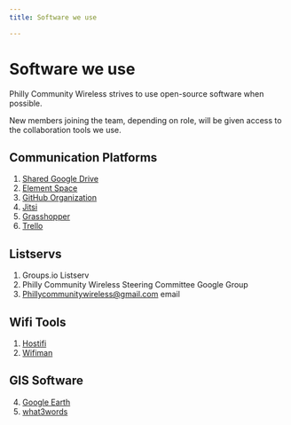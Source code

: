 ```yaml
---
title: Software we use

---
```

# Software we use

Philly Community Wireless strives to use open-source software when possible.

New members joining the team, depending on role, will be given access to the collaboration tools we use.

## Communication Platforms

1. [Shared Google Drive](https://drive.google.com)
2. [Element Space](https://matrix.to/#/!GheBCBVgQRtMQLRuNp:matrix.org?via=matrix.org)
3. [GitHub Organization](https://github.com/phillycommunitywireless)
4. [Jitsi](https://jitsi.org/jitsi-meet/)
5. [Grasshopper](https://grasshopper.com/)
6. [Trello](https://trello.com/b/Ot9aOKcG)

## Listservs

1. Groups.io Listserv
2. Philly Community Wireless Steering Committee Google Group
3. Phillycommunitywireless@gmail.com email

## Wifi Tools

1. [Hostifi](https://hostifi.com/)
2. [Wifiman](http://wifiman.com/)

## GIS Software

4. [Google Earth](https://earth.google.com/web/)
5. [what3words](https://what3words.com/clip.apples.leap)